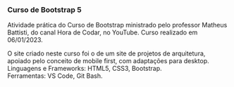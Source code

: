 ### Curso de Bootstrap 5
Atividade prática do Curso de Bootstrap ministrado pelo professor Matheus Battisti, do canal Hora de Codar, no YouTube. Curso realizado em 06/01/2023.

O site criado neste curso foi o de um site de projetos de arquitetura, apoiado pelo conceito de mobile first, com adaptações para desktop.<br>
Linguagens e Frameworks: HTML5, CSS3, Bootstrap.<br>
Ferramentas: VS Code, Git Bash.
